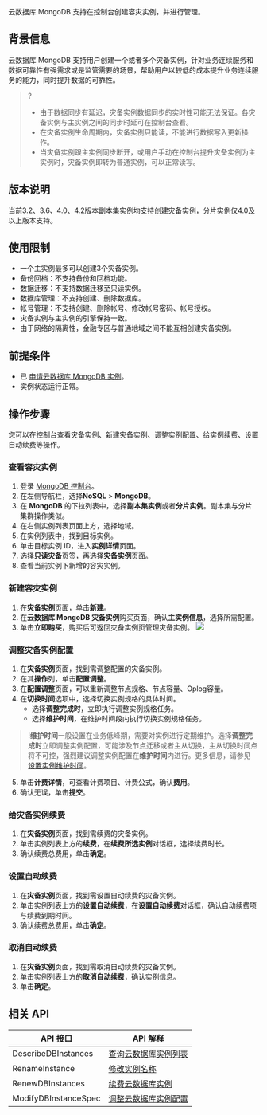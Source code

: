 云数据库 MongoDB 支持在控制台创建容灾实例，并进行管理。

## 背景信息
云数据库 MongoDB 支持用户创建一个或者多个灾备实例，针对业务连续服务和数据可靠性有强需求或是监管需要的场景，帮助用户以较低的成本提升业务连续服务的能力，同时提升数据的可靠性。
>?
>- 由于数据同步有延迟，灾备实例数据同步的实时性可能无法保证。各灾备实例与主实例之间的同步时延可在控制台查看。
>- 在灾备实例生命周期内，灾备实例只能读，不能进行数据写入更新操作。
>- 当灾备实例跟主实例同步断开，或用户手动在控制台提升灾备实例为主实例时，灾备实例即转为普通实例，可以正常读写。


## 版本说明
当前3.2、3.6、4.0、4.2版本副本集实例均支持创建灾备实例，分片实例仅4.0及以上版本支持。

## 使用限制 
- 一个主实例最多可以创建3个灾备实例。
- 备份回档：不支持备份和回档功能。
- 数据迁移：不支持数据迁移至只读实例。
- 数据库管理：不支持创建、删除数据库。
- 帐号管理：不支持创建、删除帐号、修改帐号密码、帐号授权。
- 灾备实例与主实例的引擎保持一致。
- 由于网络的隔离性，金融专区与普通地域之间不能互相创建灾备实例。

## 前提条件
- 已 [申请云数据库 MongoDB 实例](https://cloud.tencent.com/document/product/240/3551)。
- 实例状态运行正常。

## 操作步骤 
您可以在控制台查看灾备实例、新建灾备实例、调整实例配置、给实例续费、设置自动续费等操作。

### 查看容灾实例
1. 登录 [MongoDB 控制台](https://console.cloud.tencent.com/mongodb/sharding)。
2. 在左侧导航栏，选择**NoSQL** > **MongoDB**。
3. 在 **MongoDB** 的下拉列表中，选择**副本集实例**或者**分片实例**。副本集与分片集群操作类似。
4. 在右侧实例列表页面上方，选择地域。
5. 在实例列表中，找到目标实例。
6. 单击目标实例 ID，进入**实例详情**页面。
7. 选择**只读灾备**页签，再选择**灾备实例**页面。
8. 查看当前实例下新增的容灾实例。

### 新建容灾实例
1. 在**灾备实例**页面，单击**新建**。
2. 在**云数据库 MongoDB 灾备实例**购买页面，确认**主实例信息**，选择所需配置。
3. 单击**立即购买**，购买后可返回灾备实例页管理灾备实例。
![](https://main.qcloudimg.com/raw/aa27a4f27d031c09f424d35678cf36c6.png)

### 调整灾备实例配置
1. 在**灾备实例**页面，找到需调整配置的灾备实例。
2. 在其**操作**列，单击**配置调整**。
3. 在**配置调整**页面，可以重新调整节点规格、节点容量、Oplog容量。
4. 在**切换时间**选项中，选择切换实例规格的具体时间。
   - 选择**调整完成时**，立即执行调整实例规格任务。
   - 选择**维护时间**，在维护时间段内执行切换实例规格任务。
> !**维护时间**一般设置在业务低峰期，需要对实例进行定期维护。选择**调整完成时**立即调整实例配置，可能涉及节点迁移或者主从切换，主从切换时间点将不可控，强烈建议调整实例配置在**维护时间**内进行。更多信息，请参见 [设置实例维护时间](https://cloud.tencent.com/document/product/240/19910)。
5. 单击**计费详情**，可查看计费项目、计费公式，确认**费用**。
6. 确认无误，单击**提交**。

### 给灾备实例续费
1. 在**灾备实例**页面，找到需续费的灾备实例。
2. 单击实例列表上方的**续费**，在**续费所选实例**对话框，选择续费时长。
3. 确认续费总费用，单击**确定**。

### 设置自动续费
1. 在**灾备实例**页面，找到需设置自动续费的灾备实例。
2. 单击实例列表上方的**设置自动续费**，在**设置自动续费**对话框，确认自动续费项与续费到期时间。
3. 确认续费总费用，单击**确定**。

### 取消自动续费
1. 在**灾备实例**页面，找到需取消自动续费的灾备实例。
2. 单击实例列表上方的**取消自动续费**，确认实例信息。
3. 单击**确定**。

## 相关 API
| API 接口              | API 解释                                                      |
| -------------------- | ------------------------------------------------------------ |
| DescribeDBInstances  | [查询云数据库实例列表](https://cloud.tencent.com/document/api/240/38568) |
| RenameInstance       | [修改实例名称](https://cloud.tencent.com/document/api/240/38563) |
| RenewDBInstances     | [续费云数据库实例](https://cloud.tencent.com/document/api/240/43595) |
| ModifyDBInstanceSpec | [调整云数据库实例配置](https://cloud.tencent.com/document/api/240/38565) |

